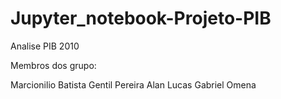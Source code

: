 # Jupyter_notebook-Projeto-PIB
 
 Analise PIB 2010

Membros dos grupo:

Marcionilio Batista
Gentil Pereira
Alan Lucas
Gabriel Omena
